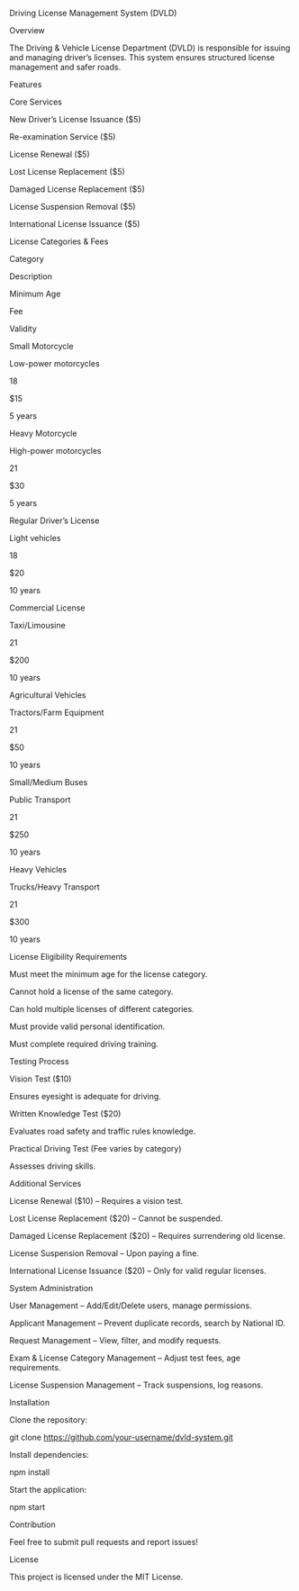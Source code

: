 Driving License Management System (DVLD)

Overview

The Driving & Vehicle License Department (DVLD) is responsible for issuing and managing driver’s licenses. This system ensures structured license management and safer roads.

Features

Core Services

New Driver’s License Issuance ($5)

Re-examination Service ($5)

License Renewal ($5)

Lost License Replacement ($5)

Damaged License Replacement ($5)

License Suspension Removal ($5)

International License Issuance ($5)

License Categories & Fees

Category

Description

Minimum Age

Fee

Validity

Small Motorcycle

Low-power motorcycles

18

$15

5 years

Heavy Motorcycle

High-power motorcycles

21

$30

5 years

Regular Driver’s License

Light vehicles

18

$20

10 years

Commercial License

Taxi/Limousine

21

$200

10 years

Agricultural Vehicles

Tractors/Farm Equipment

21

$50

10 years

Small/Medium Buses

Public Transport

21

$250

10 years

Heavy Vehicles

Trucks/Heavy Transport

21

$300

10 years

License Eligibility Requirements

Must meet the minimum age for the license category.

Cannot hold a license of the same category.

Can hold multiple licenses of different categories.

Must provide valid personal identification.

Must complete required driving training.

Testing Process

Vision Test ($10)

Ensures eyesight is adequate for driving.

Written Knowledge Test ($20)

Evaluates road safety and traffic rules knowledge.

Practical Driving Test (Fee varies by category)

Assesses driving skills.

Additional Services

License Renewal ($10) – Requires a vision test.

Lost License Replacement ($20) – Cannot be suspended.

Damaged License Replacement ($20) – Requires surrendering old license.

License Suspension Removal – Upon paying a fine.

International License Issuance ($20) – Only for valid regular licenses.

System Administration

User Management – Add/Edit/Delete users, manage permissions.

Applicant Management – Prevent duplicate records, search by National ID.

Request Management – View, filter, and modify requests.

Exam & License Category Management – Adjust test fees, age requirements.

License Suspension Management – Track suspensions, log reasons.

Installation

Clone the repository:

git clone https://github.com/your-username/dvld-system.git

Install dependencies:

npm install

Start the application:

npm start

Contribution

Feel free to submit pull requests and report issues!

License

This project is licensed under the MIT License.

